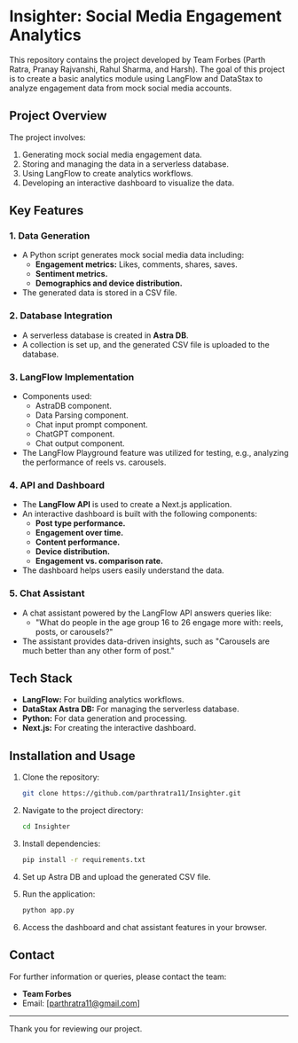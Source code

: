 # Insighter: Social Media Engagement Analytics

This repository contains the project developed by Team Forbes (Parth Ratra, Pranay Rajvanshi, Rahul Sharma, and Harsh). The goal of this project is to create a basic analytics module using LangFlow and DataStax to analyze engagement data from mock social media accounts.

## Project Overview

The project involves:
1. Generating mock social media engagement data.
2. Storing and managing the data in a serverless database.
3. Using LangFlow to create analytics workflows.
4. Developing an interactive dashboard to visualize the data.

## Key Features

### 1. Data Generation
- A Python script generates mock social media data including:
  - **Engagement metrics:** Likes, comments, shares, saves.
  - **Sentiment metrics.**
  - **Demographics and device distribution.**
- The generated data is stored in a CSV file.

### 2. Database Integration
- A serverless database is created in **Astra DB**.
- A collection is set up, and the generated CSV file is uploaded to the database.

### 3. LangFlow Implementation
- Components used:
  - AstraDB component.
  - Data Parsing component.
  - Chat input prompt component.
  - ChatGPT component.
  - Chat output component.
- The LangFlow Playground feature was utilized for testing, e.g., analyzing the performance of reels vs. carousels.

### 4. API and Dashboard
- The **LangFlow API** is used to create a Next.js application.
- An interactive dashboard is built with the following components:
  - **Post type performance.**
  - **Engagement over time.**
  - **Content performance.**
  - **Device distribution.**
  - **Engagement vs. comparison rate.**
- The dashboard helps users easily understand the data.

### 5. Chat Assistant
- A chat assistant powered by the LangFlow API answers queries like:
  - "What do people in the age group 16 to 26 engage more with: reels, posts, or carousels?"
- The assistant provides data-driven insights, such as "Carousels are much better than any other form of post."

## Tech Stack
- **LangFlow:** For building analytics workflows.
- **DataStax Astra DB:** For managing the serverless database.
- **Python:** For data generation and processing.
- **Next.js:** For creating the interactive dashboard.

## Installation and Usage

1. Clone the repository:
   ```bash
   git clone https://github.com/parthratra11/Insighter.git
   ```

2. Navigate to the project directory:
   ```bash
   cd Insighter
   ```

3. Install dependencies:
   ```bash
   pip install -r requirements.txt
   ```

4. Set up Astra DB and upload the generated CSV file.

5. Run the application:
   ```bash
   python app.py
   ```

6. Access the dashboard and chat assistant features in your browser.

## Contact
For further information or queries, please contact the team:
- **Team Forbes**
- Email: [parthratra11@gmail.com]

---

Thank you for reviewing our project.
